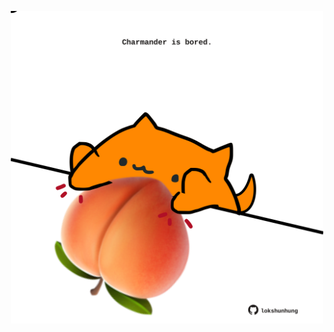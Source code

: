 <!-- built at 16/05/2021, 02:09:42 UTC -->
<p align="center">
  <img width="500" height="500" src="./ReadmeImage.svg">
</p>
